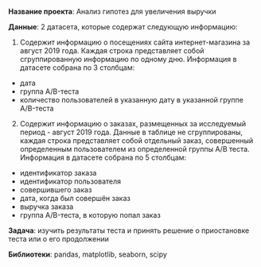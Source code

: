 **Название проекта**: Анализ гипотез для увеличения выручки  

**Данные**:
2 датасета, которые содержат следующую информацию:

1) Содержит информацию о посещениях сайта интернет-магазина за август 2019 года. Каждая строка представляет собой сгруппированную информацию по одному дню. 
Информация в датасете собрана по 3 столбцам: 
* дата
* группа A/B-теста
* количество пользователей в указанную дату в указанной группе A/B-теста

2) Содержит информацию о заказах, размещенных за исследуемый период - август 2019 года. Данные в таблице не сгруппированы, каждая строка представляет собой отдельный заказ, 
совершенный определенным пользователем из определенной группы A/B теста. Информация в датасете собрана по 5 столбцам: 
* идентификатор заказа
* идентификатор пользователя
* совершившего заказ
* дата, когда был совершён заказ
* выручка заказа
* группа A/B-теста, в которую попал заказ

**Задача**: изучить результаты теста и принять решение о приостановке теста или о его продолжении

**Библиотеки**: pandas, matplotlib, seaborn, scipy

